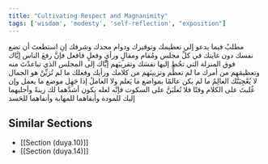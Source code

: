 ```yaml
---
title: "Cultivating Respect and Magnanimity"
tags: ['wisdom', 'modesty', 'self-reflection', "exposition"]
---
```


 مطلبٌ فيما يدعو إلى تعظيمك وتوقيرك ودوام مجدك وشرفك إنِ استطعتَ أن تضع نفسك دون غايتك في كلِّ مجلس ومُقام ومقالٍ ورأيٍ وفعلٍ فافعل فإنَّ رفعَ الناس إيَّاك فوق المنزلة التي تحُط إليها نفسَك وتقريبَهم إيَّاك إلى المجلس الذي تباعدْتَ منه وتعظيمَهم من أمرك ما لم تعظِّم وتزيينَهم من كلامك ورأيك وفعلك ما لم تُزيِّنْ هو الجمال  لا يُعْجِبَنَّك العالِمُ ما لم يكن عالمًا بمواضع ما يَعلم ولا العاملُ إذا جَهِل موضع ما يعمل  وإن غُلبتَ على الكلام وقتًا فلا تُغلَبَنَّ على السكوت فإنَّه لعله يكون أشدَّهما لك زينةً وأجلبهما إليك للمودة وأبقاهما للمهابة وأنفاهما للحَسد

## Similar Sections
- [[Section (duya.10)]]
 - [[Section (duya.14)]]
